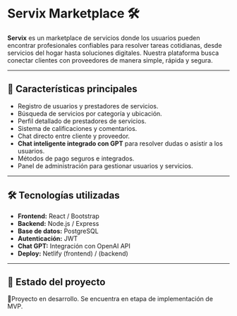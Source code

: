 # Servix Marketplace 🛠️

**Servix** es un marketplace de servicios donde los usuarios pueden encontrar profesionales confiables para resolver tareas cotidianas, desde servicios del hogar hasta soluciones digitales. Nuestra plataforma busca conectar clientes con proveedores de manera simple, rápida y segura.

---

## 🚀 Características principales

- Registro de usuarios y prestadores de servicios.
- Búsqueda de servicios por categoría y ubicación.
- Perfil detallado de prestadores de servicios.
- Sistema de calificaciones y comentarios.
- Chat directo entre cliente y proveedor.
- **Chat inteligente integrado con GPT** para resolver dudas o asistir a los usuarios.
- Métodos de pago seguros e integrados.
- Panel de administración para gestionar usuarios y servicios.

---

## 🛠️ Tecnologías utilizadas

- **Frontend:** React / Bootstrap  
- **Backend:** Node.js / Express  
- **Base de datos:** PostgreSQL  
- **Autenticación:** JWT  
- **Chat GPT:** Integración con OpenAI API  
- **Deploy:** Netlify (frontend) /  (backend)

---

## 🧪 Estado del proyecto
🚧Proyecto en desarrollo. Se encuentra en etapa de implementación de MVP. 

